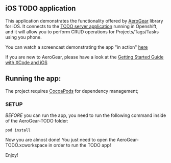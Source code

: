 iOS TODO application
--------------------

This application demonstrates the functionality offered by [AeroGear](http://aerogear.org) library for iOS.
It connects to the [TODO server application](https://todoauth-aerogear.rhcloud.com) running in Openshift, and it will allow you to perform CRUD operations
for Projects/Tags/Tasks using you phone. 

You can watch a screencast demonstrating the app "in action" [here](https://vimeo.com/50829021)

If you are new to AeroGear, please have a look at the [Getting Started Guide with XCode and iOS](http://aerogear.org/docs/guides/GetStartedwithAeroGearandXcode/)

## Running the app:

The project requires [CocoaPods](http://cocoapods.org/) for dependency management;

### SETUP

_BEFORE_ you can run the app, you need to run the following command inside of the AeroGear-TODO folder:

    pod install

Now you are almost done! You just need to open the AeroGear-TODO.xcworkspace in order to run the TODO app!

Enjoy!
